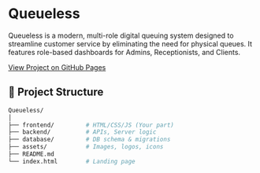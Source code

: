 # Queueless

Queueless is a modern, multi-role digital queuing system designed to streamline customer service by eliminating the need for physical queues. It features role-based dashboards for Admins, Receptionists, and Clients.


[ View Project on GitHub Pages](https://thecyberjoe.github.io/Queueless)

## 📁 Project Structure

```bash
Queueless/
│
├── frontend/         # HTML/CSS/JS (Your part)
├── backend/          # APIs, Server logic 
├── database/         # DB schema & migrations 
├── assets/           # Images, logos, icons
├── README.md
└── index.html        # Landing page